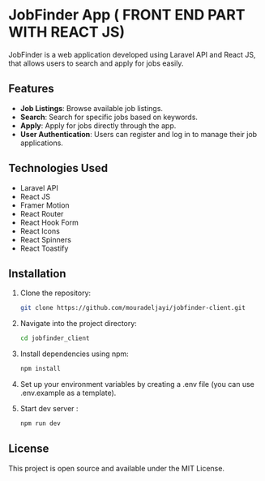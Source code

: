 # JobFinder App ( FRONT END PART WITH REACT JS)

JobFinder is a web application developed using Laravel API and React JS, that allows users to search and apply for jobs easily.

## Features

- **Job Listings**: Browse available job listings.
- **Search**: Search for specific jobs based on keywords.
- **Apply**: Apply for jobs directly through the app.
- **User Authentication**: Users can register and log in to manage their job applications.
  
## Technologies Used

- Laravel API
- React JS
- Framer Motion
- React Router
- React Hook Form
- React Icons
- React Spinners
- React Toastify

## Installation

1. Clone the repository:
   ```bash
   git clone https://github.com/mouradeljayi/jobfinder-client.git

2. Navigate into the project directory:
   ```bash
   cd jobfinder_client

3. Install dependencies using npm:
   ```bash
   npm install

4. Set up your environment variables by creating a .env file (you can use .env.example as a template).

5. Start dev server :
   ```bash
   npm run dev


## License

This project is open source and available under the MIT License.

